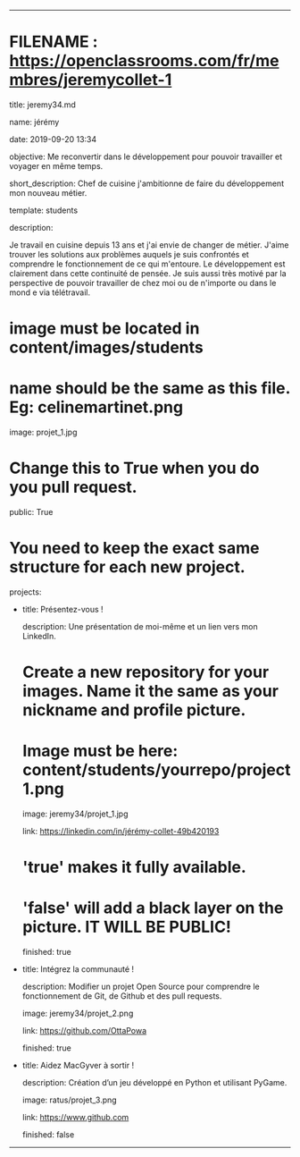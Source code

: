 ---


# FILENAME : https://openclassrooms.com/fr/membres/jeremycollet-1

title: jeremy34.md

name: jérémy

date: 2019-09-20 13:34

objective: Me reconvertir dans le développement pour pouvoir travailler et voyager en même temps.

short_description: Chef de cuisine j'ambitionne de faire du développement mon nouveau métier.

template: students

description:

Je travail en cuisine depuis 13 ans et j'ai envie de changer de métier. J'aime trouver les solutions aux problèmes auquels je suis confrontés et comprendre le fonctionnement de ce qui m'entoure. Le développement est clairement dans cette continuité de pensée. Je suis aussi très motivé par la perspective de pouvoir travailler de chez moi ou de n'importe ou dans le mond e via télétravail.


# image must be located in content/images/students

# name should be the same as this file. Eg: celinemartinet.png

image: projet_1.jpg


# Change this to True when you do you pull request.

public: True


# You need to keep the exact same structure for each new project.

projects:

  - title: Présentez-vous !

    description: Une présentation de moi-même et un lien vers mon LinkedIn.

    # Create a new repository for your images. Name it the same as your nickname and profile picture.

    # Image must be here: content/students/yourrepo/project1.png

    image: jeremy34/projet_1.jpg

    link: https://linkedin.com/in/jérémy-collet-49b420193

    # 'true' makes it fully available.

    # 'false' will add a black layer on the picture. IT WILL BE PUBLIC!

    finished: true

  - title: Intégrez la communauté !

    description: Modifier un projet Open Source pour comprendre le fonctionnement de Git, de Github et des pull requests. 

    image: jeremy34/projet_2.png

    link: https://github.com/OttaPowa

    finished: true

  - title: Aidez MacGyver à sortir !

    description: Création d’un jeu développé en Python et utilisant PyGame.

    image: ratus/projet_3.png

    link: https://www.github.com

    finished: false

---